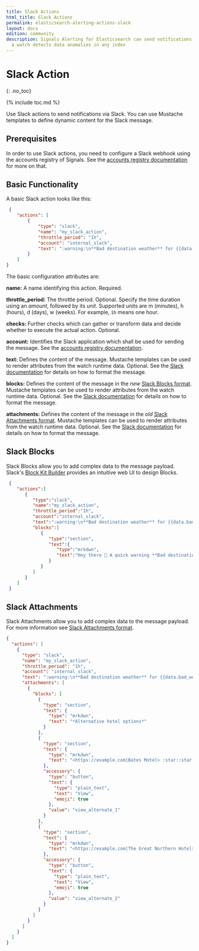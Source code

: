 ```yaml
---
title: Slack Actions
html_title: Slack Actions
permalink: elasticsearch-alerting-actions-slack
layout: docs
edition: community
description: Signals Alerting for Elasticsearch can send notifications to Slack when
  a watch detects data anomalies in any index
---
```

<!--- Copyright 2022 floragunn GmbH -->

# Slack Action
{: .no_toc}

{% include toc.md %}


Use Slack actions to send notifications via Slack. You can use Mustache templates to define dynamic content for the Slack message.

## Prerequisites

In order to use Slack actions, you need to configure a Slack webhook using the accounts registry of Signals. See the [accounts registry documentation](elasticsearch-alerting-accounts) for more on that.

## Basic Functionality

A basic Slack action looks like this:

<!-- {% raw %} -->
```json
 {
	"actions": [
		{
			"type": "slack",
			"name": "my_slack_action",
			"throttle_period": "1h",
			"account": "internal_slack",
			"text": ":warning:\n**Bad destination weather** for {{data.bad_weather_flights.hits.total.value}} flights over last {{data.constants.window}}"
		}
	]
}
```
<!-- {% endraw %} -->

The basic configuration attributes are:

**name:** A name identifying this action. Required.

**throttle_period:** The throttle period. Optional. Specify the time duration using an *amount*, followed by its *unit*. Supported units are m (minutes), h (hours), d (days), w (weeks). For example, `1h` means one hour.

**checks:** Further checks which can gather or transform data and decide whether to execute the actual action. Optional.

**account:** Identifies the Slack application which shall be used for sending the message. See the [accounts registry documentation](elasticsearch-alerting-accounts).

**text:** Defines the content of the message. Mustache templates can be used to render attributes from the watch runtime data. Optional. See the [Slack documentation](https://api.slack.com/messaging/composing/formatting) for details on how to format the message.

**blocks:** Defines the content of the message in the _new_ [Slack Blocks format](https://api.slack.com/block-kit/building). Mustache templates can be used to render attributes from the watch runtime data. Optional. See the [Slack documentation](https://api.slack.com/messaging/composing/formatting) for details on how to format the message.

**attachments:** Defines the content of the message in the _old_ [Slack Attachments format](https://api.slack.com/reference/messaging/attachments). Mustache templates can be used to render attributes from the watch runtime data. Optional. See the [Slack documentation](https://api.slack.com/messaging/composing/formatting) for details on how to format the message.

## Slack Blocks

Slack Blocks allow you to add complex data to the message payload. Slack's [Block Kit Builder](https://api.slack.com/tools/block-kit-builder) provides an intuitive web UI to design Blocks.

```json
 {
    "actions":[
       {
          "type":"slack",
          "name":"my_slack_action",
          "throttle_period":"1h",
          "account":"internal_slack",
          "text":":warning:\n**Bad destination weather** for {{data.bad_weather_flights.hits.total.value}} flights over last {{data.constants.window}}",
          "blocks":[
             {
                "type":"section",
                "text":{
                   "type":"mrkdwn",
                   "text":"Hey there 👋 A quick warning **Bad destination weather** for {{data.bad_weather_flights.hits.total.value}} flights over last {{data.constants.window}}"
                }
             }
          ]
       }
    ]
 }
```

## Slack Attachments

Slack Attachments allow you to add complex data to the message payload. For more information see [Slack Attachments format](https://api.slack.com/reference/messaging/attachments).

```json
{
  "actions": [
    {
      "type": "slack",
      "name": "my_slack_action",
      "throttle_period": "1h",
      "account": "internal_slack",
      "text": ":warning:\n**Bad destination weather** for {{data.bad_weather_flights.hits.total.value}} flights over last {{data.constants.window}}",
      "attachments": [
        {
          "blocks": [
            {
              "type": "section",
              "text": {
                "type": "mrkdwn",
                "text": "*Alternative hotel options*"
              }
            },
            {
              "type": "section",
              "text": {
                "type": "mrkdwn",
                "text": "<https://example.com|Bates Motel> :star::star:"
              },
              "accessory": {
                "type": "button",
                "text": {
                  "type": "plain_text",
                  "text": "View",
                  "emoji": true
                },
                "value": "view_alternate_1"
              }
            },
            {
              "type": "section",
              "text": {
                "type": "mrkdwn",
                "text": "<https://example.com|The Great Northern Hotel> :star::star::star::star:"
              },
              "accessory": {
                "type": "button",
                "text": {
                  "type": "plain_text",
                  "text": "View",
                  "emoji": true
                },
                "value": "view_alternate_2"
              }
            }
          ]
        }
      ]
    }
  ]
}
```